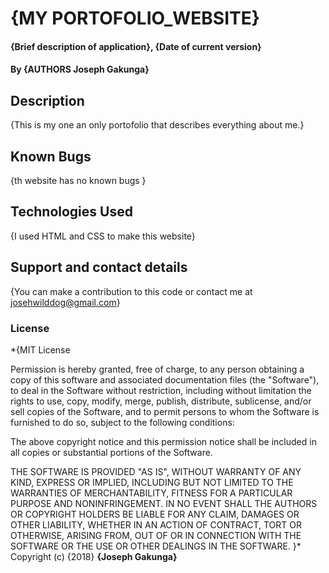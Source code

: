 # {MY PORTOFOLIO_WEBSITE}
#### {Brief description of application}, {Date of current version}
#### By **{AUTHORS Joseph Gakunga}**
## Description
{This is my one an only portofolio that describes everything about me.}

## Known Bugs
{th website has no known bugs }
## Technologies Used
{I used HTML and CSS to make this website}
## Support and contact details
{You can make a contribution to this code or contact me at josehwilddog@gmail.com}
### License
*{MIT License

  Permission is hereby granted, free of charge, to any person obtaining a copy of this software and associated documentation files (the "Software"), to deal in the Software without restriction, including without limitation the rights to use, copy, modify, merge, publish, distribute, sublicense, and/or sell copies of the Software, and to permit persons to whom the Software is furnished to do so, subject to the following conditions:

  The above copyright notice and this permission notice shall be included in all copies or substantial portions of the Software.

  THE SOFTWARE IS PROVIDED "AS IS", WITHOUT WARRANTY OF ANY KIND, EXPRESS OR IMPLIED, INCLUDING BUT NOT LIMITED TO THE WARRANTIES OF MERCHANTABILITY, FITNESS FOR A PARTICULAR PURPOSE AND NONINFRINGEMENT. IN NO EVENT SHALL THE AUTHORS OR COPYRIGHT HOLDERS BE LIABLE FOR ANY CLAIM, DAMAGES OR OTHER LIABILITY, WHETHER IN AN ACTION OF CONTRACT, TORT OR OTHERWISE, ARISING FROM, OUT OF OR IN CONNECTION WITH THE SOFTWARE OR THE USE OR OTHER DEALINGS IN THE SOFTWARE.
}*
Copyright (c) {2018} **{Joseph Gakunga}**
